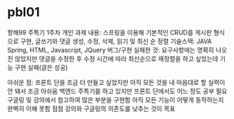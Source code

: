 # pbl01
항해99 주특기 1주차 개인 과제
내용: 스프링을 이용해 기본적인 CRUD를 게시판 형식으로 구현, 글쓰기와 댓글 생성, 수정, 삭제, 읽기 및 최신 순 정렬
기술스택: JAVA Spring, HTML, Javascript, JQuery
버그/구현 실패한 것: 요구사항에는 명확히 나오진 않았지만 댓글을 수정한 후 수정 시간에 따라 최신순으로 재정렬을 하고 싶었는데
기능 구현 실패(글은 성공)

아쉬운 점: 프론트 단을 조금 더 만들고 싶었지만 아직 모든 것을 내 마음대로 할 실력이 안 돼서 조금 아쉬움
백엔드 주특기를 하고 있지만 프론트 단에서도 어느 정도 공부 필요
구글링 및 강의에서 참고하여 많은 부분을 구현함
아직 모든 기능이 어떻게 동작하는지 완벽히 이해 못함
점점 강의와 구글링의 의존도를 낮추는 것이 목표
